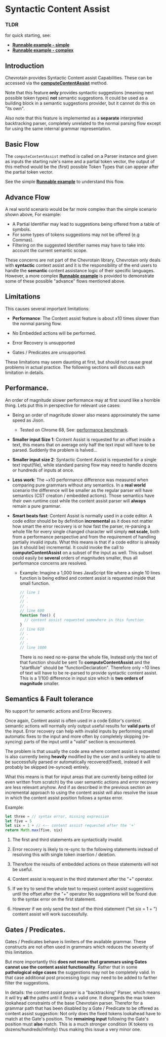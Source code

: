 # Syntactic Content Assist

### TLDR

for quick starting, see:

- [**Runnable example - simple**](https://github.com/SAP/chevrotain/blob/master/examples/parser/content_assist/content_assist_simple.js)
- [**Runnable example - complex**](https://github.com/SAP/chevrotain/blob/master/examples/parser/content_assist/content_assist_complex.js)

## Introduction

Chevrotain provides Syntactic Content assist Capabilities.
These can be accessed via the [**computeContentAssist**](https://sap.github.io/chevrotain/documentation/7_0_1/classes/cstparser.html#computecontentassist) method.

Note that this feature **only** provides syntactic suggestions (meaning next possible token types) **not** semantic suggestions.
It could be used as a building block in a semantic suggestions provider, but it cannot do this on "its own".

Also note that this feature is implemented as a **separate** interpreted backtracking parser,
completely unrelated to the normal parsing flow except for using the same internal grammar representation.

## Basic Flow

The `computeContentAssist` method is called on a Parser instance and given as inputs the starting rule's name
and a partial token vector, the output of this method would be the (first) possible Token Types that can appear after the
partial token vector.

See the simple [**Runnable example**](https://github.com/SAP/chevrotain/blob/master/examples/parser/content_assist/content_assist_simple.js)
to understand this flow.

## Advance Flow

A real world scenario would be far more complex than the simple scenario shown above, For example:

- A Partial Identifier may lead to suggestions being offered from a table of symbols.
- For some types of tokens suggestions may not be offered (e.g Commas).
- Filtering on the suggested Identifier names may have to take into account the current semantic scope.

These concerns are not part of the Chevrotain library, Chevrotain only deals with **syntactic** context assist
and it is the responsibility of the end users to handle the **semantic** content assistance logic of their specific languages.
However, a more complex [**Runnable example**](https://github.com/SAP/chevrotain/blob/master/examples/parser/content_assist/content_assist_complex.js)
is provided to demonstrate some of these possible "advance" flows mentioned above.

## Limitations

This causes several important limitations:

- **Performance**: The Content assist feature is about x10 times slower than the normal parsing flow.

- No Embedded actions will be performed.

- Error Recovery is unsupported

- Gates / Predicates are unsupported.

These limitations may seem daunting at first, but should not cause great problems in actual practice.
The following sections will discuss each limitation in details.

## Performance.

An order of magnitude slower performance may at first sound like a horrible thing.
Lets put this in perspective for relevant use cases:

- Being an order of magnitude slower also means approximately the same speed as Jison.

  - Tested on Chrome 68, See: [performance benchmark](https://sap.github.io/chevrotain/performance/).

- **Smaller input Size 1**: Content Assist is requested for an offset inside a text, this means that on average only half the text input
  will have to be parsed. Suddenly the problem is halved...

- **Smaller input size 2**: Syntactic Content Assist is requested for a single text input(file), while standard parsing flow may need
  to handle dozens or hundreds of inputs at once.

- **Less work**: The ~x10 performance difference was measured when comparing pure grammars without any semantics.
  In a **real world** scenario the difference will be smaller as the regular parser will have semantics (CST creation / embedded actions).
  Those semantics have their own runtime cost while the content assist parser will **always** remain a pure grammar.

- **Smart beats fast**: Content Assist is normally used in a code editor. A code editor should be by definition
  **incremental** as it does not matter how smart the error recovery is or how fast the parser, re-parsing a whole
  file for every single changed character will simply **not scale**, both from a performance perspective and from the requirement
  of handling partially invalid inputs. What this means is that if a code editor is already (as it should be) incremental.
  It could invoke the call to **computeContentAssist** on a subset of the input as well. This subset could easily
  be **several** orders of magnitudes smaller, thus all performance concerns are resolved.

  - Example: Imagine a 1,000 lines JavaScript file where a single 10 lines function is being edited and content assist
    is requested inside that small function.

    ```javascript
    // line 1
    // .
    // .
    // .
    // line 600
    function foo() {
      // content assist requested somewhere in this function
    }
    // line 610
    // .
    // .
    // .
    // line 1000
    ```

    There is no need no re-parse the whole file, Instead only the text of that function should be sent
    To **computeContentAssist** and the "startRule" should be "functionDeclaration". Therefore only ~10 lines
    of text will have to be re-parsed to provide syntactic content assist.
    This is a 1/100 difference in input size which is **two orders of magnitude** smaller.

## Semantics & Fault tolerance

No support for semantic actions and Error Recovery.

Once again, Content assist is often used in a code Editor's context.
semantic actions will normally only output useful results for **valid parts** of the input.
Error recovery can help with invalid inputs by performing small automatic fixes to the input and more often by completely
skipping (re-syncing) parts of the input until a "valid" section is encountered.

The problem is that usually the code area where content assist is requested is also currently being **heavily** modified by the user
and is unlikely to able to be successfully parsed or automatically recovered(fixed), instead it will probably be skipped (re-synced) entirely.

What this means is that for input areas that are currently being edited (or even written from scratch) by the user
semantic actions and error recovery are less relevant anyhow. And if as described in the previous section an incremental approach
to using the content assist will also resolve the issue in which the content assist position follows a syntax error.

Example:

```javascript
let three = // syntax error, missing expression
let five = 5
let six = 1 + // <-- content assist requested after the '+'
return Math.max(five, six)
```

1.  The first and third statements are syntactically invalid.

2.  Error recovery is likely to re-sync to the following statements instead of resolving this with single token insertion / deletion.

3.  Therefore the results of embedded actions on these statements will not be useful.

4.  Content assist is request in the third statement after the "+" operator.

5.  If we try to send the whole text to request content assist suggestions until the offset after the "+" operator
    No suggestions will be found due to the syntax error on the first statement.

6.  However if we only send the text of the third statement ("let six = 1 + ") content assist will work successfully.

## Gates / Predicates.

Gates / Predicates behave is limiters of the available grammar. These constructs are not often used in grammars
which reduces the severity of this limitation.

But more importantly this **does not mean that grammars using Gates cannot use the content assist functionality**.
Rather that in some **pathological edge cases** the suggestions may not be completely valid.
In that case additional post processing logic may need to be added to farther filter the suggestions.

In details: the content assist parser is a "backtracking" Parser,
which means it will try **all** the paths until it finds a valid one.
It disregards the max token lookahead constraints of the base Chevrotain parser.
Therefor for a grammar path that has been disabled by a Gate / Predicate to be offered as content assist suggestion:
Not only does the fixed tokens lookahead have to match at the Gate's position.
The **remaining input** following the Gate's position must **also** match.
This is a much stronger condition (K tokens vs dozens/hundreds/infinity) thus making this issue a very minor one.
